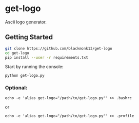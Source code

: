 # get-logo
Ascii logo generator.

## Getting Started
```bash
git clone https://github.com/blackmonk13/get-logo
cd get-logo
pip install --user -r requirements.txt
```

Start by running the console:

`python get-logo.py`

### Optional:
`echo -e 'alias get-logo="/path/to/get-logo.py"' >> .bashrc`

or

`echo -e 'alias get-logo="/path/to/get-logo.py"' >> .profile`